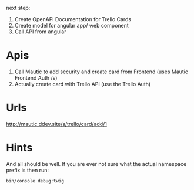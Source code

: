 next step: 

1. Create OpenAPi Documentation for Trello Cards
2. Create model for angular app/ web component
3. Call API from angular


# Apis
1. Call Mautic to add security and create card from Frontend (uses Mautic Frontend Auth /s)
2. Actually create card with Trello API (use the Trello Auth)

# Urls
http://mautic.ddev.site/s/trello/card/add/1

# Hints
And all should be well. If you are ever not sure what the actual namespace prefix is then run:
```
bin/console debug:twig
```